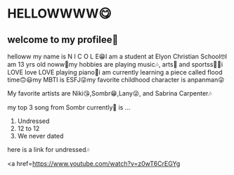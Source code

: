 <h1> HELLOWWWW😋</h1>
<h2>welcome to my profilee🤩</h2>
<p> helloww my name is  N I C O L E😁I am a student at Elyon Christian School🤓I am 13 yrs old noww🫠my hobbies are playing music🎶, arts🎨 and sportss🤽‍♀️i LOVE love LOVE playing piano🎹i am currently learning a piece called flood time🙃😃my MBTI is ESFJ😜my favorite childhood character is anpanman😜 </p>

<p>My favorite artists are Niki😘,Sombr😁,Lany😜, and Sabrina Carpenter🎶</p>
<p>my top 3 song from Sombr currently🫠 is ...</p>
<ol>
  <li>Undressed</li>
  <li>12 to 12</li>
  <li>We never dated</li>
</ol>


  <p> here is a link for undressed🎶</p>
  
  <a href=https://www.youtube.com/watch?v=z0wT6CrEGYg</a>

  


